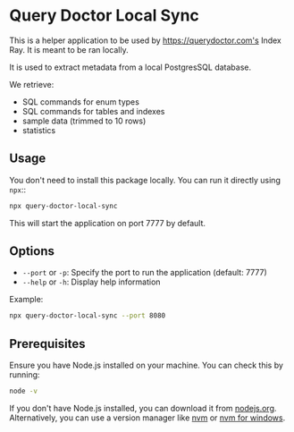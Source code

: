 # Query Doctor Local Sync

This is a helper application to be used by https://querydoctor.com's Index Ray. It is meant to be ran locally. 

It is used to extract metadata from a local PostgresSQL database.

We retrieve:
- SQL commands for enum types
- SQL commands for tables and indexes
- sample data (trimmed to 10 rows)
- statistics

## Usage

You don't need to install this package locally. You can run it directly using `npx`::

```bash
npx query-doctor-local-sync
```

This will start the application on port 7777 by default.

## Options

- `--port` or `-p`: Specify the port to run the application (default: 7777)
- `--help` or `-h`: Display help information

Example:

```bash
npx query-doctor-local-sync --port 8080
```

## Prerequisites

Ensure you have Node.js installed on your machine. You can check this by running:

```bash
node -v
```

If you don't have Node.js installed, you can download it from [nodejs.org](https://nodejs.org/). Alternatively, you can use a version manager like [nvm](https://github.com/nvm-sh/nvm) or [nvm for windows](https://github.com/coreybutler/nvm-windows).

